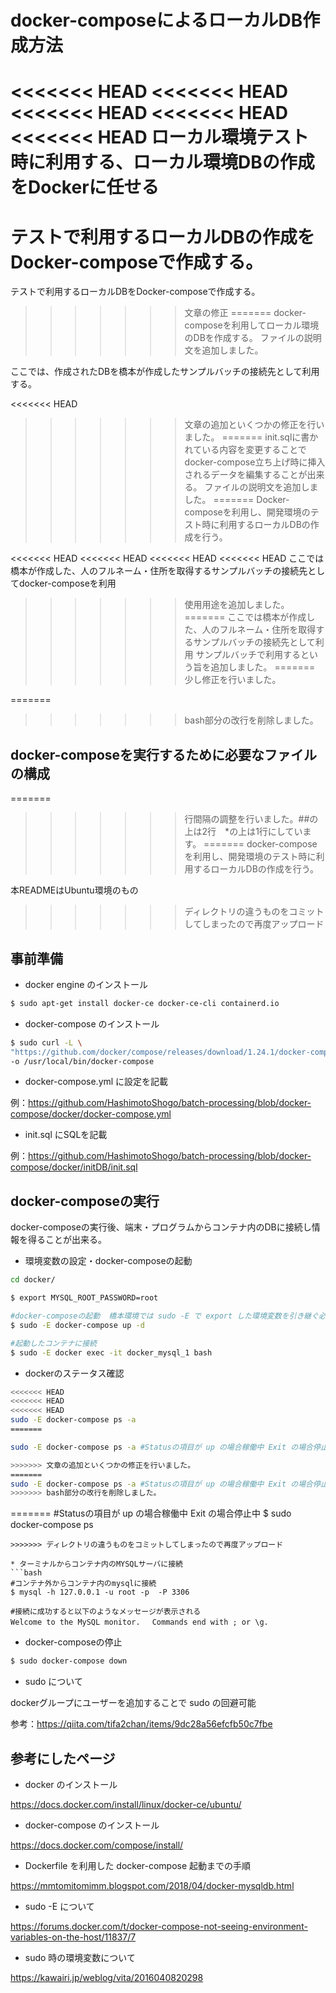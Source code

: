 # docker-composeによるローカルDB作成方法

<<<<<<< HEAD
<<<<<<< HEAD
<<<<<<< HEAD
<<<<<<< HEAD
<<<<<<< HEAD
ローカル環境テスト時に利用する、ローカル環境DBの作成をDockerに任せる
=======
テストで利用するローカルDBの作成をDocker-composeで作成する。
=======
テストで利用するローカルDBをDocker-composeで作成する。
>>>>>>> 文章の修正
=======
docker-composeを利用してローカル環境のDBを作成する。
>>>>>>> ファイルの説明文を追加しました。

ここでは、作成されたDBを橋本が作成したサンプルバッチの接続先として利用する。

<<<<<<< HEAD
>>>>>>> 文章の追加といくつかの修正を行いました。
=======
init.sqlに書かれている内容を変更することでdocker-compose立ち上げ時に挿入されるデータを編集することが出来る。
>>>>>>> ファイルの説明文を追加しました。
=======
Docker-composeを利用し、開発環境のテスト時に利用するローカルDBの作成を行う。

<<<<<<< HEAD
<<<<<<< HEAD
<<<<<<< HEAD
<<<<<<< HEAD
ここでは橋本が作成した、人のフルネーム・住所を取得するサンプルバッチの接続先としてdocker-composeを利用
>>>>>>> 使用用途を追加しました。
=======
ここでは橋本が作成した、人のフルネーム・住所を取得するサンプルバッチの接続先として利用
>>>>>>> サンプルバッチで利用するという旨を追加しました。
=======
>>>>>>> 少し修正を行いました。

=======
>>>>>>> bash部分の改行を削除しました。
## docker-composeを実行するために必要なファイルの構成
=======
>>>>>>> 行間隔の調整を行いました。##の上は2行　*の上は1行にしています。
=======
docker-composeを利用し、開発環境のテスト時に利用するローカルDBの作成を行う。

本READMEはUbuntu環境のもの
>>>>>>> ディレクトリの違うものをコミットしてしまったので再度アップロード

## 事前準備

* docker engine のインストール
```bash
$ sudo apt-get install docker-ce docker-ce-cli containerd.io
```

* docker-compose のインストール
```bash
$ sudo curl -L \
"https://github.com/docker/compose/releases/download/1.24.1/docker-compose-$(uname -s)-$(uname -m)" \ 
-o /usr/local/bin/docker-compose
```

* docker-compose.yml に設定を記載

例：https://github.com/HashimotoShogo/batch-processing/blob/docker-compose/docker/docker-compose.yml

* init.sql にSQLを記載

例：https://github.com/HashimotoShogo/batch-processing/blob/docker-compose/docker/initDB/init.sql

## docker-composeの実行

docker-composeの実行後、端末・プログラムからコンテナ内のDBに接続し情報を得ることが出来る。

* 環境変数の設定・docker-composeの起動

```bash
cd docker/

$ export MYSQL_ROOT_PASSWORD=root

#docker-composeの起動  橋本環境では sudo -E で export した環境変数を引き継ぐ必要あり 
$ sudo -E docker-compose up -d 

#起動したコンテナに接続
$ sudo -E docker exec -it docker_mysql_1 bash
```

* dockerのステータス確認
```bash
<<<<<<< HEAD
<<<<<<< HEAD
<<<<<<< HEAD
sudo -E docker-compose ps -a
=======

sudo -E docker-compose ps -a #Statusの項目が up の場合稼働中 Exit の場合停止中

>>>>>>> 文章の追加といくつかの修正を行いました。
=======
sudo -E docker-compose ps -a #Statusの項目が up の場合稼働中 Exit の場合停止中
>>>>>>> bash部分の改行を削除しました。
```
=======
#Statusの項目が up の場合稼働中 Exit の場合停止中
$ sudo docker-compose ps
```     
>>>>>>> ディレクトリの違うものをコミットしてしまったので再度アップロード

* ターミナルからコンテナ内のMYSQLサーバに接続
```bash
#コンテナ外からコンテナ内のmysqlに接続
$ mysql -h 127.0.0.1 -u root -p  -P 3306 

#接続に成功すると以下のようなメッセージが表示される
Welcome to the MySQL monitor.　 Commands end with ; or \g.
```

* docker-composeの停止
```bash
$ sudo docker-compose down
```

* sudo について

 dockerグループにユーザーを追加することで sudo の回避可能

参考：https://qiita.com/tifa2chan/items/9dc28a56efcfb50c7fbe


## 参考にしたページ

* docker のインストール

https://docs.docker.com/install/linux/docker-ce/ubuntu/

* docker-compose のインストール

https://docs.docker.com/compose/install/

* Dockerfile を利用した docker-compose 起動までの手順

https://mmtomitomimm.blogspot.com/2018/04/docker-mysqldb.html

* sudo -E について

https://forums.docker.com/t/docker-compose-not-seeing-environment-variables-on-the-host/11837/7 

* sudo 時の環境変数について

https://kawairi.jp/weblog/vita/2016040820298
 